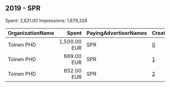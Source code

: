 ## 2019 - SPR 
Spent: 2,821.00
Impressions: 1,879,328

|OrganizationName|Spent|PayingAdvertiserNames|CreativeUrls|Impressions|Genders|AgeBrackets|CountryCodes|BillingAddresses|CandidateBallotInformation|
|:---|---:|:---|:---|---:|:---|:---|:---|:---|:---|
|Toinen PHD|1,500.00 EUR|SPR|[0](https://www.snap.com/political-ads/asset/8d1ef44fac3336e35a7135dd7b52a1296f941ca370bc0bcfd7cf8e5f50bd363a?mediaType=jpg)|1,116,197|FEMALE|15-30|finland|"Lintulahdenkatu 3,Helsinki,00530,FI"||
|Toinen PHD|669.00 EUR|SPR|[1](https://www.snap.com/political-ads/asset/38eef4e498b17609caf09286d0e54c9141496f3a06e2c596a5f08bfe52b213ee?mediaType=mp4)|382,281|FEMALE|18+|finland|"Lintulahdenkatu 3,Helsinki,00530,FI"||
|Toinen PHD|652.00 EUR|SPR|[2](https://www.snap.com/political-ads/asset/4f2cddcbbcc48bcd11953f7d1bf2ade03c227dc4b9dcb8c5d0707a102c93fac3?mediaType=mp4)|380,850|FEMALE|18+|finland|"Lintulahdenkatu 3,Helsinki,00530,FI"||
